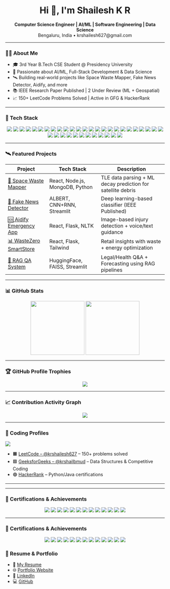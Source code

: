 <h1 align="center">Hi 👋, I'm Shailesh K R</h1>
<p align="center">
  <strong>Computer Science Engineer | AI/ML | Software Engineering | Data Science</strong><br>
  Bengaluru, India • krshailesh627@gmail.com
</p>

---

### 👨‍💻 About Me

- 🎓 3rd Year B.Tech CSE Student @ Presidency University
- 🤖 Passionate about AI/ML, Full-Stack Development & Data Science
- 🛰️ Building real-world projects like Space Waste Mapper, Fake News Detector, Aidify, and more
- 📚 IEEE Research Paper Published | 2 Under Review (ML + Geospatial)
- 📈 150+ LeetCode Problems Solved | Active in GFG & HackerRank

---

### 🧠 Tech Stack

<p align="center">

  <!-- Languages -->
  <img src="https://img.shields.io/badge/Python-3670A0?style=flat&logo=python&logoColor=ffdd54"/>
  <img src="https://img.shields.io/badge/Java-ED8B00?style=flat&logo=openjdk&logoColor=white"/>
  <img src="https://img.shields.io/badge/C++-00599C?style=flat&logo=c%2B%2B&logoColor=white"/>
  <img src="https://img.shields.io/badge/JavaScript-F7DF1E?style=flat&logo=javascript&logoColor=black"/>
  <img src="https://img.shields.io/badge/HTML5-E34F26?style=flat&logo=html5&logoColor=white"/>
  <img src="https://img.shields.io/badge/CSS3-1572B6?style=flat&logo=css3&logoColor=white"/>

  <!-- Web / Backend -->
  <img src="https://img.shields.io/badge/React-61DAFB?style=flat&logo=react&logoColor=black"/>
  <img src="https://img.shields.io/badge/Node.js-339933?style=flat&logo=nodedotjs&logoColor=white"/>
  <img src="https://img.shields.io/badge/Express.js-000000?style=flat&logo=express&logoColor=white"/>
  <img src="https://img.shields.io/badge/Flask-000000?style=flat&logo=flask&logoColor=white"/>
  <img src="https://img.shields.io/badge/FastAPI-005571?style=flat&logo=fastapi&logoColor=white"/>
  <img src="https://img.shields.io/badge/Streamlit-FF4B4B?style=flat&logo=streamlit&logoColor=white"/>
  <img src="https://img.shields.io/badge/Tailwind_CSS-38B2AC?style=flat&logo=tailwind-css&logoColor=white"/>

  <!-- ML / AI -->
  <img src="https://img.shields.io/badge/TensorFlow-FF6F00?style=flat&logo=tensorflow&logoColor=white"/>
  <img src="https://img.shields.io/badge/PyTorch-EE4C2C?style=flat&logo=pytorch&logoColor=white"/>
  <img src="https://img.shields.io/badge/Keras-D00000?style=flat&logo=keras&logoColor=white"/>
  <img src="https://img.shields.io/badge/scikit--learn-F7931E?style=flat&logo=scikit-learn&logoColor=white"/>
  <img src="https://img.shields.io/badge/HuggingFace-FFD21F?style=flat&logo=huggingface&logoColor=black"/>
  <img src="https://img.shields.io/badge/LangChain-000000?style=flat"/>
  <img src="https://img.shields.io/badge/RAG-4B8BBE?style=flat"/>
  <img src="https://img.shields.io/badge/NLTK-9E9E9E?style=flat"/>

  <!-- Databases -->
  <img src="https://img.shields.io/badge/MongoDB-47A248?style=flat&logo=mongodb&logoColor=white"/>
  <img src="https://img.shields.io/badge/MySQL-4479A1?style=flat&logo=mysql&logoColor=white"/>
  <img src="https://img.shields.io/badge/Hive-F7C933?style=flat&logo=apache-hive&logoColor=black"/>

  <!-- Cloud & Tools -->
  <img src="https://img.shields.io/badge/Git-F05032?style=flat&logo=git&logoColor=white"/>
  <img src="https://img.shields.io/badge/GitHub-181717?style=flat&logo=github&logoColor=white"/>
  <img src="https://img.shields.io/badge/Google_Cloud-4285F4?style=flat&logo=google-cloud&logoColor=white"/>
  <img src="https://img.shields.io/badge/AWS-232F3E?style=flat&logo=amazon-aws&logoColor=white"/>
  <img src="https://img.shields.io/badge/IBM_Watson-00AEEF?style=flat&logo=ibmwatson&logoColor=white"/>
  <img src="https://img.shields.io/badge/Hadoop-66CCFF?style=flat&logo=apache-hadoop&logoColor=black"/>
  <img src="https://img.shields.io/badge/VS_Code-007ACC?style=flat&logo=visual-studio-code&logoColor=white"/>
  <img src="https://img.shields.io/badge/Postman-FF6C37?style=flat&logo=postman&logoColor=white"/>
  <img src="https://img.shields.io/badge/Docker-2496ED?style=flat&logo=docker&logoColor=white"/>
  <img src="https://img.shields.io/badge/Linux-FCC624?style=flat&logo=linux&logoColor=black"/>
  <img src="https://img.shields.io/badge/CI%2FCD-0A0?style=flat&logo=githubactions&logoColor=white"/>

  <!-- Visualization -->
  <img src="https://img.shields.io/badge/Tableau-E97627?style=flat&logo=tableau&logoColor=white"/>
  <img src="https://img.shields.io/badge/PowerBI-F2C811?style=flat&logo=powerbi&logoColor=black"/>

</p>

---

### 🛰️ Featured Projects

| Project | Tech Stack | Description |
|--------|------------|-------------|
| [🚀 Space Waste Mapper](https://space-waste-mapper.vercel.app/) | React, Node.js, MongoDB, Python | TLE data parsing + ML decay prediction for satellite debris |
| [🧠 Fake News Detector](https://github.com/Shailesh7772/Real-Time-Detection-of-Fake-News-Using-Deep-Learning-Techniques) | ALBERT, CNN+RNN, Streamlit | Deep learning-based classifier (IEEE Published) |
| [🆘 Aidify Emergency App](https://aidify-emergencyaidapp.netlify.app/) | React, Flask, NLTK | Image-based injury detection + voice/text guidance |
| [📊 WasteZero SmartStore](https://github.com/Shailesh7772/wastezero-smartstore-lite) | React, Flask, Tailwind | Retail insights with waste + energy optimization |
| [🧪 RAG QA System](https://rag-q-a-and-forecasting-bl9alxlhbgadxdzrthspot.streamlit.app/) | HuggingFace, FAISS, Streamlit | Legal/Health Q&A + Forecasting using RAG pipelines |

---

### 📊 GitHub Stats

<p align="center">
  <img src="https://github-readme-stats.vercel.app/api?username=Shailesh7772&show_icons=true&theme=radical" height="170"/>
  <img src="https://github-readme-stats.vercel.app/api/top-langs/?username=Shailesh7772&layout=compact&theme=radical" height="170"/>
</p>

---

### 🏆 GitHub Profile Trophies

<p align="center">
  <img src="https://github-profile-trophy.vercel.app/?username=Shailesh7772&theme=algolia&row=1&margin-w=15" />
</p>

---

### 📈 Contribution Activity Graph

<p align="center">
  <img src="https://github-readme-activity-graph.vercel.app/graph?username=Shailesh7772&theme=rogue" />
</p>

---

### 🧩 Coding Profiles

<p align="left">
  <img src="https://img.shields.io/badge/LeetCode-50 Days Streak-F89F1B?style=for-the-badge&logo=leetcode&logoColor=white"/>
</p>

- 🟧 [LeetCode – @krshailesh627](https://leetcode.com/u/krshailesh627/) – 150+ problems solved  
- 🟩 [GeeksforGeeks – @krshailbmud](https://www.geeksforgeeks.org/user/krshailbmud/) – Data Structures & Competitive Coding  
- 🟢 [HackerRank](https://www.hackerrank.com/) – Python/Java certifications

---
---

### 📜 Certifications & Achievements

<p align="center">

  <!-- Coding -->
  <img src="https://img.shields.io/badge/150%2B%20LeetCode%20Problems%20Solved-F89F1B?style=for-the-badge&logo=leetcode&logoColor=white"/>
  <img src="https://img.shields.io/badge/50%20Days%20LeetCode%20Streak-F89F1B?style=for-the-badge&logo=leetcode&logoColor=white"/>
  <img src="https://img.shields.io/badge/GFG%20CP%20Participant-28A745?style=for-the-badge&logo=geeksforgeeks&logoColor=white"/>
  <img src="https://img.shields.io/badge/HackerRank%20Python%20Certified-2EC866?style=for-the-badge&logo=hackerrank&logoColor=white"/>
  <img src="https://img.shields.io/badge/100%20Days%20of%20Code%20Completed-000000?style=for-the-badge&logo=github&logoColor=white"/>

  <!-- Hackathons & Competitions -->
  <img src="https://img.shields.io/badge/Smart%20India%20Hackathon%202024%20%7C%20Internal%20Round%20Winner-FF5722?style=for-the-badge"/>
  <img src="https://img.shields.io/badge/Top%205%25%20in%20BuildWithIndia%20Hackathon-4A90E2?style=for-the-badge"/>
  <img src="https://img.shields.io/badge/National%20Tech%20Fest%20Rank%20Holder-673AB7?style=for-the-badge"/>
  <img src="https://img.shields.io/badge/IEEE%20Published%20Author-1565C0?style=for-the-badge&logo=ieee&logoColor=white"/>

  <!-- Courses -->
  <img src="https://img.shields.io/badge/IBM%20Data%20Science%20Certificate-00B3EC?style=for-the-badge&logo=ibm&logoColor=white"/>
  <img src="https://img.shields.io/badge/Google%20Data%20Foundations%20Course-4285F4?style=for-the-badge&logo=google&logoColor=white"/>
  <img src="https://img.shields.io/badge/Udemy%20Python%20Web%20Bootcamp-A435F0?style=for-the-badge&logo=udemy&logoColor=white"/>
  <img src="https://img.shields.io/badge/Mastering%20DSA%20on%20Udemy-5C2D91?style=for-the-badge&logo=udemy&logoColor=white"/>

</p>

---

### 📜 Certifications & Achievements

<p align="center">

  <!-- Coding -->
  <img src="https://img.shields.io/badge/150%2B%20LeetCode%20Problems%20Solved-F89F1B?style=for-the-badge&logo=leetcode&logoColor=white"/>
  <img src="https://img.shields.io/badge/50%20Days%20LeetCode%20Streak-F89F1B?style=for-the-badge&logo=leetcode&logoColor=white"/>
  <img src="https://img.shields.io/badge/GFG%20CP%20Participant-28A745?style=for-the-badge&logo=geeksforgeeks&logoColor=white"/>
  <img src="https://img.shields.io/badge/HackerRank%20Python%20Certified-2EC866?style=for-the-badge&logo=hackerrank&logoColor=white"/>
  <img src="https://img.shields.io/badge/100%20Days%20of%20Code%20Completed-000000?style=for-the-badge&logo=github&logoColor=white"/>

  <!-- Hackathons & Competitions -->
  <img src="https://img.shields.io/badge/Smart%20India%20Hackathon%202024%20%7C%20Internal%20Round%20Winner-FF5722?style=for-the-badge"/>
  <img src="https://img.shields.io/badge/Top%205%25%20in%20BuildWithIndia%20Hackathon-4A90E2?style=for-the-badge"/>
  <img src="https://img.shields.io/badge/National%20Tech%20Fest%20Rank%20Holder-673AB7?style=for-the-badge"/>
  <img src="https://img.shields.io/badge/IEEE%20Published%20Author-1565C0?style=for-the-badge&logo=ieee&logoColor=white"/>

  <!-- Courses -->
  <img src="https://img.shields.io/badge/IBM%20Data%20Science%20Certificate-00B3EC?style=for-the-badge&logo=ibm&logoColor=white"/>
  <img src="https://img.shields.io/badge/Google%20Data%20Foundations%20Course-4285F4?style=for-the-badge&logo=google&logoColor=white"/>
  <img src="https://img.shields.io/badge/Udemy%20Python%20Web%20Bootcamp-A435F0?style=for-the-badge&logo=udemy&logoColor=white"/>
  <img src="https://img.shields.io/badge/Mastering%20DSA%20on%20Udemy-5C2D91?style=for-the-badge&logo=udemy&logoColor=white"/>

</p>


### 📄 Resume & Portfolio

- 📌 [My Resume](https://shailesh-portfolio1.netlify.app/resume.pdf)
- 🌐 [Portfolio Website](https://shailesh-portfolio1.netlify.app/)
- 🔗 [LinkedIn](https://www.linkedin.com/in/shailesh-kr-1a7a06256/)
- 💻 [GitHub](https://github.com/Shailesh7772)
